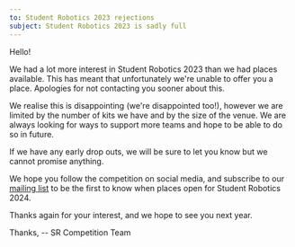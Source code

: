 ```yaml
---
to: Student Robotics 2023 rejections
subject: Student Robotics 2023 is sadly full
---
```


Hello!

We had a lot more interest in Student Robotics 2023 than we had places available. This has meant that unfortunately we're unable to offer you a place. Apologies for not contacting you sooner about this.

We realise this is disappointing (we're disappointed too!), however we are limited by the number of kits we have and by the size of the venue. We are always looking for ways to support more teams and hope to be able to do so in future.

If we have any early drop outs, we will be sure to let you know but we cannot promise anything.

We hope you follow the competition on social media, and subscribe to our [mailing list](https://studentrobotics.org/compete/) to be the first to know when places open for Student Robotics 2024.

Thanks again for your interest, and we hope to see you next year.

Thanks,
-- SR Competition Team
